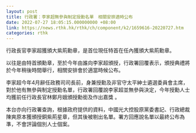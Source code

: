 ```yaml
---
layout: post
title: 行政署：李家超無參與制定授勳名單　相關安排適時公布
date: 2022-07-27 18:05:15.000000000 +08:00
link: https://news.rthk.hk/rthk/ch/component/k2/1659616-20220727.htm
categories: rthk
---
```


行政長官李家超獲頒大紫荊勳章，是首位現任特首在任內獲頒大紫荊勳章。

以往是由特首頒勳章，至於今年由誰向李家超頒授，行政署回覆表示，頒授典禮將於今年稍後時間舉行，相關安排會於適當時候公布。

李家超今年4月辭任政務司司長前，身兼授勳及非官守太平紳士遴選委員會主席，對於他有無參與制定授勳名單，行政署回覆說李家超並無參與決定，今年授勳人士均獲前任行政長官林鄭月娥頒授勳銜及作出嘉獎 。

本台亦向行政署查詢，根據政府提供的資料，中國光大控股原黨委書記、行政總裁陳爽原本獲頒授銅紫荊星章，但其後被剔出名單。署方回應說名單以最終公布為準，不會評論個別人士個案。

